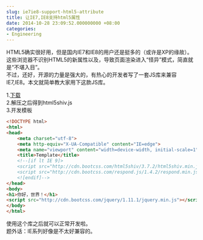 ```yaml
---
slug: ie7ie8-support-html5-attribute
title: 让IE7,IE8支持html5属性
date: 2014-10-28 23:09:52.000000000 +08:00
categories:
- Engineering
---
```

HTML5确实很好用，但是国内IE7和IE8的用户还是挺多的（或许是XP的缘故）。这些浏览器不识别HTML5的新属性以及<!doctype html>，导致页面渲染进入“怪异”模式，简直就是“不堪入目”。   
不过，还好，开源的力量是强大的，有热心的开发者写了一套JS库来兼容IE7,IE8。本文就简单教大家用下这款JS库。

1.[下载](https://og5r5kasb.qnssl.com/wp-content/uploads/2014/10/data.zip)   
2.解压之后得到html5shiv.js   
3.开发模板

```html
<!DOCTYPE html>
<html>
<head>
    <meta charset="utf-8">
    <meta http-equiv="X-UA-Compatible" content="IE=edge">
    <meta name="viewport" content="width=device-width, initial-scale=1">
    <title>Template</title>
    <!--[if lt IE 9]>
    <script src="http://cdn.bootcss.com/html5shiv/3.7.2/html5shiv.min.js"></script>
    <script src="http://cdn.bootcss.com/respond.js/1.4.2/respond.min.js"></script>
    <![endif]-->
</head>
<body>
<h1>你好，世界！</h1>
<script src="http://cdn.bootcss.com/jquery/1.11.1/jquery.min.js"></script>
</body>
</html>
```
使用这个库之后就可以正常开发啦。   
题外话：IE系列好像是不太好兼容的。